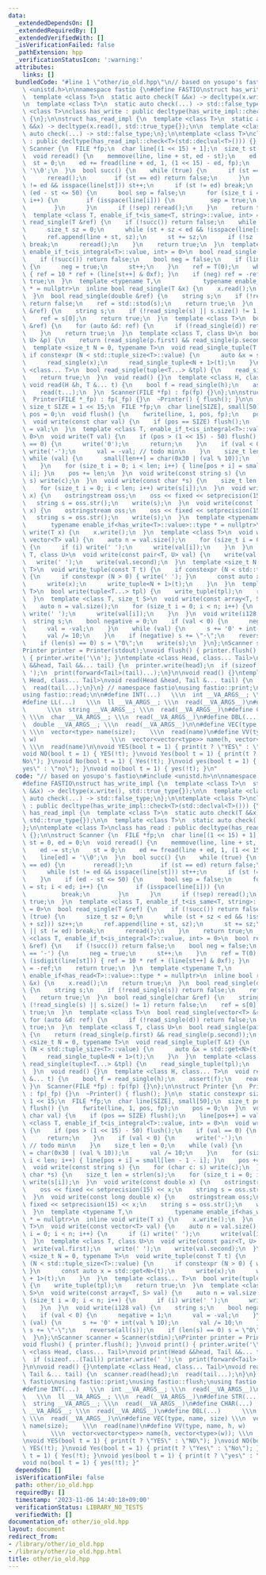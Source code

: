 ```yaml
---
data:
  _extendedDependsOn: []
  _extendedRequiredBy: []
  _extendedVerifiedWith: []
  _isVerificationFailed: false
  _pathExtension: hpp
  _verificationStatusIcon: ':warning:'
  attributes:
    links: []
  bundledCode: "#line 1 \"other/io_old.hpp\"\n// based on yosupo's fastio\n#include\
    \ <unistd.h>\n\nnamespace fastio {\n#define FASTIO\nstruct has_write_impl {\n\
    \  template <class T>\n  static auto check(T &&x) -> decltype(x.write(), std::true_type{});\n\
    \n  template <class T>\n  static auto check(...) -> std::false_type;\n};\n\ntemplate\
    \ <class T>\nclass has_write : public decltype(has_write_impl::check<T>(std::declval<T>()))\
    \ {\n};\n\nstruct has_read_impl {\n  template <class T>\n  static auto check(T\
    \ &&x) -> decltype(x.read(), std::true_type{});\n\n  template <class T>\n  static\
    \ auto check(...) -> std::false_type;\n};\n\ntemplate <class T>\nclass has_read\
    \ : public decltype(has_read_impl::check<T>(std::declval<T>())) {};\n\nstruct\
    \ Scanner {\n  FILE *fp;\n  char line[(1 << 15) + 1];\n  size_t st = 0, ed = 0;\n\
    \  void reread() {\n    memmove(line, line + st, ed - st);\n    ed -= st;\n  \
    \  st = 0;\n    ed += fread(line + ed, 1, (1 << 15) - ed, fp);\n    line[ed] =\
    \ '\\0';\n  }\n  bool succ() {\n    while (true) {\n      if (st == ed) {\n  \
    \      reread();\n        if (st == ed) return false;\n      }\n      while (st\
    \ != ed && isspace(line[st])) st++;\n      if (st != ed) break;\n    }\n    if\
    \ (ed - st <= 50) {\n      bool sep = false;\n      for (size_t i = st; i < ed;\
    \ i++) {\n        if (isspace(line[i])) {\n          sep = true;\n          break;\n\
    \        }\n      }\n      if (!sep) reread();\n    }\n    return true;\n  }\n\
    \  template <class T, enable_if_t<is_same<T, string>::value, int> = 0>\n  bool\
    \ read_single(T &ref) {\n    if (!succ()) return false;\n    while (true) {\n\
    \      size_t sz = 0;\n      while (st + sz < ed && !isspace(line[st + sz])) sz++;\n\
    \      ref.append(line + st, sz);\n      st += sz;\n      if (!sz || st != ed)\
    \ break;\n      reread();\n    }\n    return true;\n  }\n  template <class T,\
    \ enable_if_t<is_integral<T>::value, int> = 0>\n  bool read_single(T &ref) {\n\
    \    if (!succ()) return false;\n    bool neg = false;\n    if (line[st] == '-')\
    \ {\n      neg = true;\n      st++;\n    }\n    ref = T(0);\n    while (isdigit(line[st]))\
    \ { ref = 10 * ref + (line[st++] & 0xf); }\n    if (neg) ref = -ref;\n    return\
    \ true;\n  }\n  template <typename T,\n            typename enable_if<has_read<T>::value>::type\
    \ * = nullptr>\n  inline bool read_single(T &x) {\n    x.read();\n    return true;\n\
    \  }\n  bool read_single(double &ref) {\n    string s;\n    if (!read_single(s))\
    \ return false;\n    ref = std::stod(s);\n    return true;\n  }\n  bool read_single(char\
    \ &ref) {\n    string s;\n    if (!read_single(s) || s.size() != 1) return false;\n\
    \    ref = s[0];\n    return true;\n  }\n  template <class T>\n  bool read_single(vector<T>\
    \ &ref) {\n    for (auto &d: ref) {\n      if (!read_single(d)) return false;\n\
    \    }\n    return true;\n  }\n  template <class T, class U>\n  bool read_single(pair<T,\
    \ U> &p) {\n    return (read_single(p.first) && read_single(p.second));\n  }\n\
    \  template <size_t N = 0, typename T>\n  void read_single_tuple(T &t) {\n   \
    \ if constexpr (N < std::tuple_size<T>::value) {\n      auto &x = std::get<N>(t);\n\
    \      read_single(x);\n      read_single_tuple<N + 1>(t);\n    }\n  }\n  template\
    \ <class... T>\n  bool read_single(tuple<T...> &tpl) {\n    read_single_tuple(tpl);\n\
    \    return true;\n  }\n  void read() {}\n  template <class H, class... T>\n \
    \ void read(H &h, T &... t) {\n    bool f = read_single(h);\n    assert(f);\n\
    \    read(t...);\n  }\n  Scanner(FILE *fp) : fp(fp) {}\n};\n\nstruct Printer {\n\
    \  Printer(FILE *_fp) : fp(_fp) {}\n  ~Printer() { flush(); }\n\n  static constexpr\
    \ size_t SIZE = 1 << 15;\n  FILE *fp;\n  char line[SIZE], small[50];\n  size_t\
    \ pos = 0;\n  void flush() {\n    fwrite(line, 1, pos, fp);\n    pos = 0;\n  }\n\
    \  void write(const char val) {\n    if (pos == SIZE) flush();\n    line[pos++]\
    \ = val;\n  }\n  template <class T, enable_if_t<is_integral<T>::value, int> =\
    \ 0>\n  void write(T val) {\n    if (pos > (1 << 15) - 50) flush();\n    if (val\
    \ == 0) {\n      write('0');\n      return;\n    }\n    if (val < 0) {\n     \
    \ write('-');\n      val = -val; // todo min\n    }\n    size_t len = 0;\n   \
    \ while (val) {\n      small[len++] = char(0x30 | (val % 10));\n      val /= 10;\n\
    \    }\n    for (size_t i = 0; i < len; i++) { line[pos + i] = small[len - 1 -\
    \ i]; }\n    pos += len;\n  }\n  void write(const string s) {\n    for (char c:\
    \ s) write(c);\n  }\n  void write(const char *s) {\n    size_t len = strlen(s);\n\
    \    for (size_t i = 0; i < len; i++) write(s[i]);\n  }\n  void write(const double\
    \ x) {\n    ostringstream oss;\n    oss << fixed << setprecision(15) << x;\n \
    \   string s = oss.str();\n    write(s);\n  }\n  void write(const long double\
    \ x) {\n    ostringstream oss;\n    oss << fixed << setprecision(15) << x;\n \
    \   string s = oss.str();\n    write(s);\n  }\n  template <typename T,\n     \
    \       typename enable_if<has_write<T>::value>::type * = nullptr>\n  inline void\
    \ write(T x) {\n    x.write();\n  }\n  template <class T>\n  void write(const\
    \ vector<T> val) {\n    auto n = val.size();\n    for (size_t i = 0; i < n; i++)\
    \ {\n      if (i) write(' ');\n      write(val[i]);\n    }\n  }\n  template <class\
    \ T, class U>\n  void write(const pair<T, U> val) {\n    write(val.first);\n \
    \   write(' ');\n    write(val.second);\n  }\n  template <size_t N = 0, typename\
    \ T>\n  void write_tuple(const T t) {\n    if constexpr (N < std::tuple_size<T>::value)\
    \ {\n      if constexpr (N > 0) { write(' '); }\n      const auto x = std::get<N>(t);\n\
    \      write(x);\n      write_tuple<N + 1>(t);\n    }\n  }\n  template <class...\
    \ T>\n  bool write(tuple<T...> tpl) {\n    write_tuple(tpl);\n    return true;\n\
    \  }\n  template <class T, size_t S>\n  void write(const array<T, S> val) {\n\
    \    auto n = val.size();\n    for (size_t i = 0; i < n; i++) {\n      if (i)\
    \ write(' ');\n      write(val[i]);\n    }\n  }\n  void write(i128 val) {\n  \
    \  string s;\n    bool negative = 0;\n    if (val < 0) {\n      negative = 1;\n\
    \      val = -val;\n    }\n    while (val) {\n      s += '0' + int(val % 10);\n\
    \      val /= 10;\n    }\n    if (negative) s += \"-\";\n    reverse(all(s));\n\
    \    if (len(s) == 0) s = \"0\";\n    write(s);\n  }\n};\nScanner scanner = Scanner(stdin);\n\
    Printer printer = Printer(stdout);\nvoid flush() { printer.flush(); }\nvoid print()\
    \ { printer.write('\\n'); }\ntemplate <class Head, class... Tail>\nvoid print(Head\
    \ &&head, Tail &&... tail) {\n  printer.write(head);\n  if (sizeof...(Tail)) printer.write('\
    \ ');\n  print(forward<Tail>(tail)...);\n}\n\nvoid read() {}\ntemplate <class\
    \ Head, class... Tail>\nvoid read(Head &head, Tail &... tail) {\n  scanner.read(head);\n\
    \  read(tail...);\n}\n} // namespace fastio\nusing fastio::print;\nusing fastio::flush;\n\
    using fastio::read;\n\n#define INT(...)   \\\n  int __VA_ARGS__; \\\n  read(__VA_ARGS__)\n\
    #define LL(...)   \\\n  ll __VA_ARGS__; \\\n  read(__VA_ARGS__)\n#define STR(...)\
    \      \\\n  string __VA_ARGS__; \\\n  read(__VA_ARGS__)\n#define CHAR(...)  \
    \ \\\n  char __VA_ARGS__; \\\n  read(__VA_ARGS__)\n#define DBL(...)      \\\n\
    \  double __VA_ARGS__; \\\n  read(__VA_ARGS__)\n\n#define VEC(type, name, size)\
    \ \\\n  vector<type> name(size);    \\\n  read(name)\n#define VV(type, name, h,\
    \ w)                     \\\n  vector<vector<type>> name(h, vector<type>(w));\
    \ \\\n  read(name)\n\nvoid YES(bool t = 1) { print(t ? \"YES\" : \"NO\"); }\n\
    void NO(bool t = 1) { YES(!t); }\nvoid Yes(bool t = 1) { print(t ? \"Yes\" : \"\
    No\"); }\nvoid No(bool t = 1) { Yes(!t); }\nvoid yes(bool t = 1) { print(t ? \"\
    yes\" : \"no\"); }\nvoid no(bool t = 1) { yes(!t); }\n"
  code: "// based on yosupo's fastio\n#include <unistd.h>\n\nnamespace fastio {\n\
    #define FASTIO\nstruct has_write_impl {\n  template <class T>\n  static auto check(T\
    \ &&x) -> decltype(x.write(), std::true_type{});\n\n  template <class T>\n  static\
    \ auto check(...) -> std::false_type;\n};\n\ntemplate <class T>\nclass has_write\
    \ : public decltype(has_write_impl::check<T>(std::declval<T>())) {\n};\n\nstruct\
    \ has_read_impl {\n  template <class T>\n  static auto check(T &&x) -> decltype(x.read(),\
    \ std::true_type{});\n\n  template <class T>\n  static auto check(...) -> std::false_type;\n\
    };\n\ntemplate <class T>\nclass has_read : public decltype(has_read_impl::check<T>(std::declval<T>()))\
    \ {};\n\nstruct Scanner {\n  FILE *fp;\n  char line[(1 << 15) + 1];\n  size_t\
    \ st = 0, ed = 0;\n  void reread() {\n    memmove(line, line + st, ed - st);\n\
    \    ed -= st;\n    st = 0;\n    ed += fread(line + ed, 1, (1 << 15) - ed, fp);\n\
    \    line[ed] = '\\0';\n  }\n  bool succ() {\n    while (true) {\n      if (st\
    \ == ed) {\n        reread();\n        if (st == ed) return false;\n      }\n\
    \      while (st != ed && isspace(line[st])) st++;\n      if (st != ed) break;\n\
    \    }\n    if (ed - st <= 50) {\n      bool sep = false;\n      for (size_t i\
    \ = st; i < ed; i++) {\n        if (isspace(line[i])) {\n          sep = true;\n\
    \          break;\n        }\n      }\n      if (!sep) reread();\n    }\n    return\
    \ true;\n  }\n  template <class T, enable_if_t<is_same<T, string>::value, int>\
    \ = 0>\n  bool read_single(T &ref) {\n    if (!succ()) return false;\n    while\
    \ (true) {\n      size_t sz = 0;\n      while (st + sz < ed && !isspace(line[st\
    \ + sz])) sz++;\n      ref.append(line + st, sz);\n      st += sz;\n      if (!sz\
    \ || st != ed) break;\n      reread();\n    }\n    return true;\n  }\n  template\
    \ <class T, enable_if_t<is_integral<T>::value, int> = 0>\n  bool read_single(T\
    \ &ref) {\n    if (!succ()) return false;\n    bool neg = false;\n    if (line[st]\
    \ == '-') {\n      neg = true;\n      st++;\n    }\n    ref = T(0);\n    while\
    \ (isdigit(line[st])) { ref = 10 * ref + (line[st++] & 0xf); }\n    if (neg) ref\
    \ = -ref;\n    return true;\n  }\n  template <typename T,\n            typename\
    \ enable_if<has_read<T>::value>::type * = nullptr>\n  inline bool read_single(T\
    \ &x) {\n    x.read();\n    return true;\n  }\n  bool read_single(double &ref)\
    \ {\n    string s;\n    if (!read_single(s)) return false;\n    ref = std::stod(s);\n\
    \    return true;\n  }\n  bool read_single(char &ref) {\n    string s;\n    if\
    \ (!read_single(s) || s.size() != 1) return false;\n    ref = s[0];\n    return\
    \ true;\n  }\n  template <class T>\n  bool read_single(vector<T> &ref) {\n   \
    \ for (auto &d: ref) {\n      if (!read_single(d)) return false;\n    }\n    return\
    \ true;\n  }\n  template <class T, class U>\n  bool read_single(pair<T, U> &p)\
    \ {\n    return (read_single(p.first) && read_single(p.second));\n  }\n  template\
    \ <size_t N = 0, typename T>\n  void read_single_tuple(T &t) {\n    if constexpr\
    \ (N < std::tuple_size<T>::value) {\n      auto &x = std::get<N>(t);\n      read_single(x);\n\
    \      read_single_tuple<N + 1>(t);\n    }\n  }\n  template <class... T>\n  bool\
    \ read_single(tuple<T...> &tpl) {\n    read_single_tuple(tpl);\n    return true;\n\
    \  }\n  void read() {}\n  template <class H, class... T>\n  void read(H &h, T\
    \ &... t) {\n    bool f = read_single(h);\n    assert(f);\n    read(t...);\n \
    \ }\n  Scanner(FILE *fp) : fp(fp) {}\n};\n\nstruct Printer {\n  Printer(FILE *_fp)\
    \ : fp(_fp) {}\n  ~Printer() { flush(); }\n\n  static constexpr size_t SIZE =\
    \ 1 << 15;\n  FILE *fp;\n  char line[SIZE], small[50];\n  size_t pos = 0;\n  void\
    \ flush() {\n    fwrite(line, 1, pos, fp);\n    pos = 0;\n  }\n  void write(const\
    \ char val) {\n    if (pos == SIZE) flush();\n    line[pos++] = val;\n  }\n  template\
    \ <class T, enable_if_t<is_integral<T>::value, int> = 0>\n  void write(T val)\
    \ {\n    if (pos > (1 << 15) - 50) flush();\n    if (val == 0) {\n      write('0');\n\
    \      return;\n    }\n    if (val < 0) {\n      write('-');\n      val = -val;\
    \ // todo min\n    }\n    size_t len = 0;\n    while (val) {\n      small[len++]\
    \ = char(0x30 | (val % 10));\n      val /= 10;\n    }\n    for (size_t i = 0;\
    \ i < len; i++) { line[pos + i] = small[len - 1 - i]; }\n    pos += len;\n  }\n\
    \  void write(const string s) {\n    for (char c: s) write(c);\n  }\n  void write(const\
    \ char *s) {\n    size_t len = strlen(s);\n    for (size_t i = 0; i < len; i++)\
    \ write(s[i]);\n  }\n  void write(const double x) {\n    ostringstream oss;\n\
    \    oss << fixed << setprecision(15) << x;\n    string s = oss.str();\n    write(s);\n\
    \  }\n  void write(const long double x) {\n    ostringstream oss;\n    oss <<\
    \ fixed << setprecision(15) << x;\n    string s = oss.str();\n    write(s);\n\
    \  }\n  template <typename T,\n            typename enable_if<has_write<T>::value>::type\
    \ * = nullptr>\n  inline void write(T x) {\n    x.write();\n  }\n  template <class\
    \ T>\n  void write(const vector<T> val) {\n    auto n = val.size();\n    for (size_t\
    \ i = 0; i < n; i++) {\n      if (i) write(' ');\n      write(val[i]);\n    }\n\
    \  }\n  template <class T, class U>\n  void write(const pair<T, U> val) {\n  \
    \  write(val.first);\n    write(' ');\n    write(val.second);\n  }\n  template\
    \ <size_t N = 0, typename T>\n  void write_tuple(const T t) {\n    if constexpr\
    \ (N < std::tuple_size<T>::value) {\n      if constexpr (N > 0) { write(' ');\
    \ }\n      const auto x = std::get<N>(t);\n      write(x);\n      write_tuple<N\
    \ + 1>(t);\n    }\n  }\n  template <class... T>\n  bool write(tuple<T...> tpl)\
    \ {\n    write_tuple(tpl);\n    return true;\n  }\n  template <class T, size_t\
    \ S>\n  void write(const array<T, S> val) {\n    auto n = val.size();\n    for\
    \ (size_t i = 0; i < n; i++) {\n      if (i) write(' ');\n      write(val[i]);\n\
    \    }\n  }\n  void write(i128 val) {\n    string s;\n    bool negative = 0;\n\
    \    if (val < 0) {\n      negative = 1;\n      val = -val;\n    }\n    while\
    \ (val) {\n      s += '0' + int(val % 10);\n      val /= 10;\n    }\n    if (negative)\
    \ s += \"-\";\n    reverse(all(s));\n    if (len(s) == 0) s = \"0\";\n    write(s);\n\
    \  }\n};\nScanner scanner = Scanner(stdin);\nPrinter printer = Printer(stdout);\n\
    void flush() { printer.flush(); }\nvoid print() { printer.write('\\n'); }\ntemplate\
    \ <class Head, class... Tail>\nvoid print(Head &&head, Tail &&... tail) {\n  printer.write(head);\n\
    \  if (sizeof...(Tail)) printer.write(' ');\n  print(forward<Tail>(tail)...);\n\
    }\n\nvoid read() {}\ntemplate <class Head, class... Tail>\nvoid read(Head &head,\
    \ Tail &... tail) {\n  scanner.read(head);\n  read(tail...);\n}\n} // namespace\
    \ fastio\nusing fastio::print;\nusing fastio::flush;\nusing fastio::read;\n\n\
    #define INT(...)   \\\n  int __VA_ARGS__; \\\n  read(__VA_ARGS__)\n#define LL(...)\
    \   \\\n  ll __VA_ARGS__; \\\n  read(__VA_ARGS__)\n#define STR(...)      \\\n\
    \  string __VA_ARGS__; \\\n  read(__VA_ARGS__)\n#define CHAR(...)   \\\n  char\
    \ __VA_ARGS__; \\\n  read(__VA_ARGS__)\n#define DBL(...)      \\\n  double __VA_ARGS__;\
    \ \\\n  read(__VA_ARGS__)\n\n#define VEC(type, name, size) \\\n  vector<type>\
    \ name(size);    \\\n  read(name)\n#define VV(type, name, h, w)              \
    \       \\\n  vector<vector<type>> name(h, vector<type>(w)); \\\n  read(name)\n\
    \nvoid YES(bool t = 1) { print(t ? \"YES\" : \"NO\"); }\nvoid NO(bool t = 1) {\
    \ YES(!t); }\nvoid Yes(bool t = 1) { print(t ? \"Yes\" : \"No\"); }\nvoid No(bool\
    \ t = 1) { Yes(!t); }\nvoid yes(bool t = 1) { print(t ? \"yes\" : \"no\"); }\n\
    void no(bool t = 1) { yes(!t); }"
  dependsOn: []
  isVerificationFile: false
  path: other/io_old.hpp
  requiredBy: []
  timestamp: '2023-11-06 14:40:18+09:00'
  verificationStatus: LIBRARY_NO_TESTS
  verifiedWith: []
documentation_of: other/io_old.hpp
layout: document
redirect_from:
- /library/other/io_old.hpp
- /library/other/io_old.hpp.html
title: other/io_old.hpp
---
```

